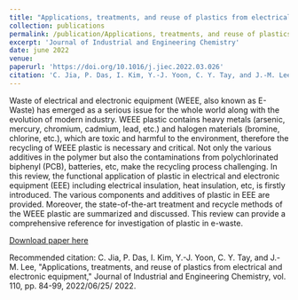 ```yaml
---
title: "Applications, treatments, and reuse of plastics from electrical and electronic equipment"
collection: publications
permalink: /publication/Applications, treatments, and reuse of plastics from electrical and electronic equipment
excerpt: 'Journal of Industrial and Engineering Chemistry'
date: june 2022
venue: 
paperurl: 'https://doi.org/10.1016/j.jiec.2022.03.026'
citation: 'C. Jia, P. Das, I. Kim, Y.-J. Yoon, C. Y. Tay, and J.-M. Lee, "Applications, treatments, and reuse of plastics from electrical and electronic equipment," Journal of Industrial and Engineering Chemistry, vol. 110, pp. 84-99, 2022/06/25/ 2022.'
---
```

Waste of electrical and electronic equipment (WEEE, also known as E-Waste) has emerged as a serious issue for the whole world along with the evolution of modern industry. WEEE plastic contains heavy metals (arsenic, mercury, chromium, cadmium, lead, etc.) and halogen materials (bromine, chlorine, etc.), which are toxic and harmful to the environment, therefore the recycling of WEEE plastic is necessary and critical. Not only the various additives in the polymer but also the contaminations from polychlorinated biphenyl (PCB), batteries, etc, make the recycling process challenging. In this review, the functional application of plastic in electrical and electronic equipment (EEE) including electrical insulation, heat insulation, etc, is firstly introduced. The various components and additives of plastic in EEE are provided. Moreover, the state-of-the-art treatment and recycle methods of the WEEE plastic are summarized and discussed. This review can provide a comprehensive reference for investigation of plastic in e-waste.

[Download paper here](https://github.com/pd102022/pallabdas.github.io/blob/master/files/paper7.pdf)

Recommended citation: C. Jia, P. Das, I. Kim, Y.-J. Yoon, C. Y. Tay, and J.-M. Lee, "Applications, treatments, and reuse of plastics from electrical and electronic equipment," Journal of Industrial and Engineering Chemistry, vol. 110, pp. 84-99, 2022/06/25/ 2022.

